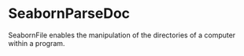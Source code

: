 # SeabornParseDoc
SeabornFile enables the manipulation of the directories of a computer within a program.